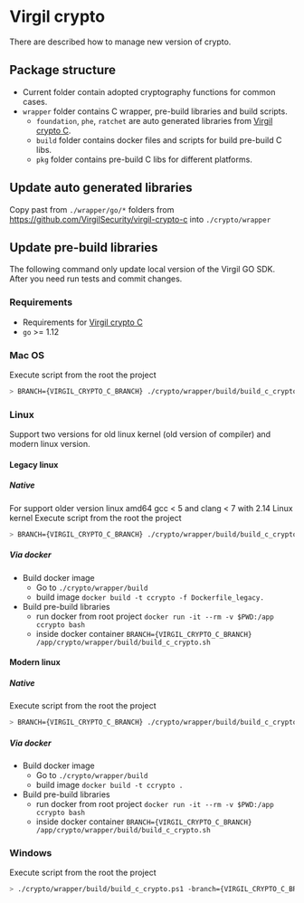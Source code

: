 # Virgil crypto

There are described how to manage new version of crypto.

## Package structure

- Current folder contain adopted cryptography functions for common cases.
- `wrapper` folder contains C wrapper, pre-build libraries and build scripts.
	- `foundation`, `phe`, `ratchet` are auto generated libraries from [Virgil crypto C](https://github.com/VirgilSecurity/virgil-crypto-c).
	- `build` folder contains docker files and scripts for build pre-build C libs.
	- `pkg` folder contains pre-build C libs for different platforms.

## Update auto generated libraries

Copy past from `./wrapper/go/*` folders from https://github.com/VirgilSecurity/virgil-crypto-c into `./crypto/wrapper`

## Update pre-build libraries

The following command only update local version of the Virgil GO SDK. After you need run tests and commit changes.

### Requirements

- Requirements for [Virgil crypto C](https://github.com/VirgilSecurity/virgil-crypto-c#build-from-sources)
- `go` >= 1.12

### Mac OS

Execute script from the root the project

```bash
> BRANCH={VIRGIL_CRYPTO_C_BRANCH} ./crypto/wrapper/build/build_c_crypto.sh
```

### Linux

Support two versions for old linux kernel (old version of compiler) and modern linux version.

#### Legacy linux

##### Native

For support older version linux amd64 gcc < 5 and clang < 7  with 2.14 Linux kernel
Execute script from the root the project

```bash
> BRANCH={VIRGIL_CRYPTO_C_BRANCH} ./crypto/wrapper/build/build_c_crypto.sh
```

##### Via docker

- Build docker image
	- Go to `./crypto/wrapper/build`
	- build image `docker build -t ccrypto -f Dockerfile_legacy.`
- Build pre-build libraries
	- run docker from root project `docker run -it --rm -v $PWD:/app ccrypto bash`
	- inside docker container `BRANCH={VIRGIL_CRYPTO_C_BRANCH} /app/crypto/wrapper/build/build_c_crypto.sh`

#### Modern linux

##### Native
Execute script from the root the project

```bash
> BRANCH={VIRGIL_CRYPTO_C_BRANCH} ./crypto/wrapper/build/build_c_crypto.sh
```

##### Via docker

- Build docker image
	- Go to `./crypto/wrapper/build`
	- build image `docker build -t ccrypto .`
- Build pre-build libraries
	- run docker from root project `docker run -it --rm -v $PWD:/app ccrypto bash`
	- inside docker container `BRANCH={VIRGIL_CRYPTO_C_BRANCH} /app/crypto/wrapper/build/build_c_crypto.sh`

### Windows

Execute script from the root the project

```bash
> ./crypto/wrapper/build/build_c_crypto.ps1 -branch={VIRGIL_CRYPTO_C_BRANCH}
```
